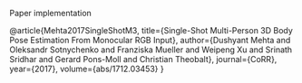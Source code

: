 Paper implementation 

@article{Mehta2017SingleShotM3,
  title={Single-Shot Multi-Person 3D Body Pose Estimation From Monocular RGB Input},
  author={Dushyant Mehta and Oleksandr Sotnychenko and Franziska Mueller and Weipeng Xu and Srinath Sridhar and Gerard Pons-Moll and Christian Theobalt},
  journal={CoRR},
  year={2017},
  volume={abs/1712.03453}
}